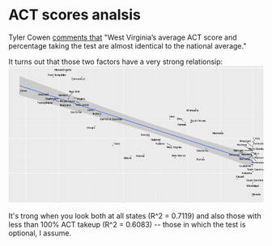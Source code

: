# ACT scores analsis
Tyler Cowen [comments that](http://marginalrevolution.com/marginalrevolution/2017/04/west-virginia-fact-day-comments.html) "West Virginia’s average ACT score and percentage taking the test are almost identical to the national average."

It turns out that those two factors have a very strong relationsip:
![All states](https://github.com/setgree/ACT_score_analysis/blob/master/ACT.png)

It's trong when you look both at all states (R^2 = 0.7119) and also those with less than 100% ACT takeup (R^2 = 0.6083) -- those in which the test is optional, I assume. 
